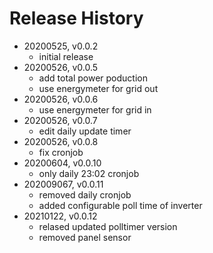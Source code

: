 # Release History

* 20200525, v0.0.2
	* initial release
* 20200526, v0.0.5
	* add total power poduction
	* use energymeter for grid out
* 20200526, v0.0.6
	* use energymeter for grid in
* 20200526, v0.0.7
	* edit daily update timer
* 20200526, v0.0.8
	* fix cronjob
* 20200604, v0.0.10
	* only daily 23:02 cronjob
* 202009067, v0.0.11
	* removed daily cronjob
	* added configurable poll time of inverter
* 20210122, v0.0.12
	* relased updated polltimer version
	* removed panel sensor
